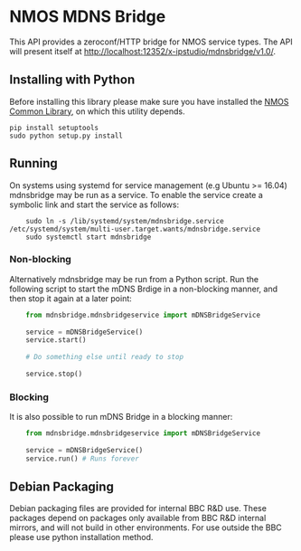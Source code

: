 # NMOS MDNS Bridge

This API provides a zeroconf/HTTP bridge for NMOS service types. The API will present itself at [http://localhost:12352/x-ipstudio/mdnsbridge/v1.0/](http://localhost:12352/x-ipstudio/mdnsbridge/v1.0/).

## Installing with Python

Before installing this library please make sure you have installed the [NMOS Common Library](https://github.com/bbc/nmos-common), on which this utility depends.

```
pip install setuptools
sudo python setup.py install
```

## Running

On systems using systemd for service management (e.g Ubuntu >= 16.04) mdnsbridge may be run as a service. To enable the service create a symbolic link and start the service as follows:

```
    sudo ln -s /lib/systemd/system/mdnsbridge.service /etc/systemd/system/multi-user.target.wants/mdnsbridge.service
    sudo systemctl start mdnsbridge
```

### Non-blocking

Alternatively mdnsbridge may be run from a Python script. Run the following script to start the mDNS Brdige in a non-blocking manner, and then stop it again at a later point:

```Python
    from mdnsbridge.mdnsbridgeservice import mDNSBridgeService
    
    service = mDNSBridgeService()
    service.start()
    
    # Do something else until ready to stop
    
    service.stop()
```

### Blocking

It is also possible to run mDNS Bridge in a blocking manner:

```Python
    from mdnsbridge.mdnsbridgeservice import mDNSBridgeService
    
    service = mDNSBridgeService()
    service.run() # Runs forever
```

## Debian Packaging

Debian packaging files are provided for internal BBC R&D use.
These packages depend on packages only available from BBC R&D internal mirrors, and will not build in other environments. For use outside the BBC please use python installation method.

